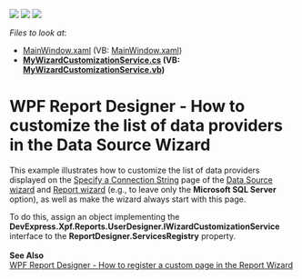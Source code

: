 <!-- default badges list -->
![](https://img.shields.io/endpoint?url=https://codecentral.devexpress.com/api/v1/VersionRange/128605251/17.1.3%2B)
[![](https://img.shields.io/badge/Open_in_DevExpress_Support_Center-FF7200?style=flat-square&logo=DevExpress&logoColor=white)](https://supportcenter.devexpress.com/ticket/details/T456882)
[![](https://img.shields.io/badge/📖_How_to_use_DevExpress_Examples-e9f6fc?style=flat-square)](https://docs.devexpress.com/GeneralInformation/403183)
<!-- default badges end -->
<!-- default file list -->
*Files to look at*:

* [MainWindow.xaml](./CS/WpfReportDesigner_CustomizeWizard/MainWindow.xaml) (VB: [MainWindow.xaml](./VB/WpfReportDesigner_CustomizeWizard/MainWindow.xaml))
* **[MyWizardCustomizationService.cs](./CS/WpfReportDesigner_CustomizeWizard/MyWizardCustomizationService.cs) (VB: [MyWizardCustomizationService.vb](./VB/WpfReportDesigner_CustomizeWizard/MyWizardCustomizationService.vb))**
<!-- default file list end -->
# WPF Report Designer - How to customize the list of data providers in the Data Source Wizard


<p>This example illustrates how to customize the list of data providers displayed on the <a href="https://documentation.devexpress.com/#XtraReports/CustomDocument114853">Specify a Connection String</a> page of the <a href="https://documentation.devexpress.com/#XtraReports/CustomDocument115389">Data Source wizard</a> and <a href="https://documentation.devexpress.com/#XtraReports/CustomDocument115390">Report wizard</a> (e.g., to leave only the <strong>Microsoft SQL Server</strong> option), as well as make the wizard always start with this page.</p>
<p>To do this, assign an object implementing the <strong>DevExpress.Xpf.Reports.UserDesigner.IWizardCustomizationService</strong> interface to the <strong>ReportDesigner.ServicesRegistry</strong> property.<br><br><strong>See Also<br></strong><a href="https://www.devexpress.com/Support/Center/p/T600080">WPF Report Designer - How to register a custom page in the Report Wizard</a></p>

<br/>


